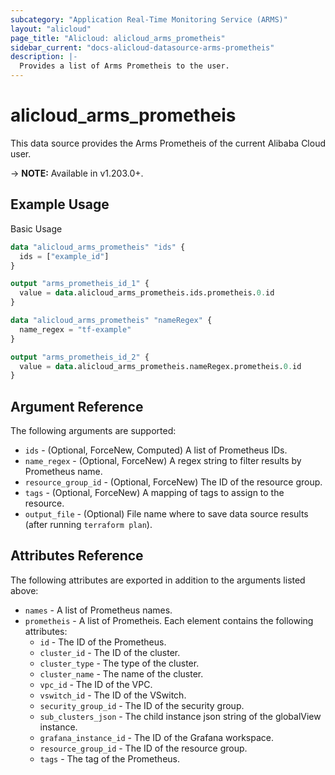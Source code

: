 ```yaml
---
subcategory: "Application Real-Time Monitoring Service (ARMS)"
layout: "alicloud"
page_title: "Alicloud: alicloud_arms_prometheis"
sidebar_current: "docs-alicloud-datasource-arms-prometheis"
description: |-
  Provides a list of Arms Prometheis to the user.
---
```


# alicloud\_arms\_prometheis

This data source provides the Arms Prometheis of the current Alibaba Cloud user.

-> **NOTE:** Available in v1.203.0+.

## Example Usage

Basic Usage

```terraform
data "alicloud_arms_prometheis" "ids" {
  ids = ["example_id"]
}

output "arms_prometheis_id_1" {
  value = data.alicloud_arms_prometheis.ids.prometheis.0.id
}

data "alicloud_arms_prometheis" "nameRegex" {
  name_regex = "tf-example"
}

output "arms_prometheis_id_2" {
  value = data.alicloud_arms_prometheis.nameRegex.prometheis.0.id
}
```

## Argument Reference

The following arguments are supported:

* `ids` - (Optional, ForceNew, Computed) A list of Prometheus IDs.
* `name_regex` - (Optional, ForceNew) A regex string to filter results by Prometheus name.
* `resource_group_id` - (Optional, ForceNew) The ID of the resource group.
* `tags` - (Optional, ForceNew) A mapping of tags to assign to the resource.
* `output_file` - (Optional) File name where to save data source results (after running `terraform plan`).

## Attributes Reference

The following attributes are exported in addition to the arguments listed above:

* `names` - A list of Prometheus names.
* `prometheis` - A list of Prometheis. Each element contains the following attributes:
  * `id` - The ID of the Prometheus.
  * `cluster_id` - The ID of the cluster.
  * `cluster_type` - The type of the cluster.
  * `cluster_name` - The name of the cluster.
  * `vpc_id` - The ID of the VPC.
  * `vswitch_id` - The ID of the VSwitch.
  * `security_group_id` - The ID of the security group.
  * `sub_clusters_json` - The child instance json string of the globalView instance.
  * `grafana_instance_id` - The ID of the Grafana workspace.
  * `resource_group_id` - The ID of the resource group.
  * `tags` - The tag of the Prometheus.
  